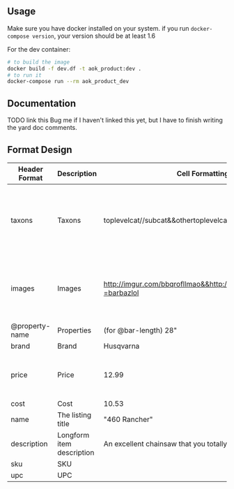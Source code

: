 ## Usage

Make sure you have docker installed on your system.
if you run ```docker-compose version```, your version should be at least 1.6

For the dev container:
```bash
# to build the image
docker build -f dev.df -t aok_product:dev .
# to run it
docker-compose run --rm aok_product_dev
```

## Documentation
TODO link this
Bug me if I haven't linked this yet, but I have to finish writing the yard doc comments.

## Format Design

| Header Format | Description | Cell Formatting Example | Note |
| --- | --- | ---- | --- |
| taxons | Taxons | toplevelcat//subcat&&othertoplevelcat//othersubcat | "//" Is the path separator, use "&&" to add another taxon path |
| images | Images | http://imgur.com/bbqrofllmao&&http://imagebucket.com/foobiebelch?=barbazlol | use "&&" to separate urls. Main image should be first |
| @property-name | Properties | (for @bar-length) 28" | |
| brand | Brand | Husqvarna | |
| price | Price | 12.99 | How much the customer pays for the item |
| cost | Cost | 10.53 | |
| name | The listing title | "460 Rancher" | |
| description | Longform item description | An excellent chainsaw that you totally shouldn't use to cut roots <etc> | |
| sku | SKU | | |
| upc | UPC | | |
